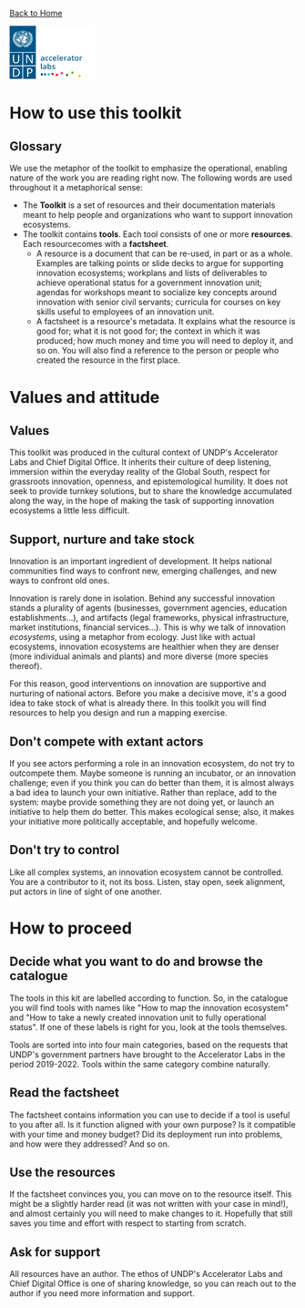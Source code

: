 
[Back to Home](../README.md)

<img src="../public/imgs/UNDP_accelerator_labs_logo_vertical_color_RGB.png"  width="150" alt="undp_accelerator_labs_logo">


# How to use this toolkit

## Glossary

We use the metaphor of the toolkit to emphasize the operational, enabling nature of the work you are reading right now. The following words are used throughout it a metaphorical sense:

- The **Toolkit** is a set of resources and their documentation materials meant to help people and organizations who want to support innovation ecosystems.
- The toolkit contains **tools**. Each tool consists of one or more **resources**. Each resourcecomes with a **factsheet**.
  - A resource is a document that can be re-used, in part or as a whole. Examples are talking points or slide decks to argue for supporting innovation ecosystems; workplans and lists of deliverables to achieve operational status for a government innovation unit; agendas for workshops meant to socialize key concepts around innovation with senior civil servants; curricula for courses on key skills useful to employees of an innovation unit.
  - A factsheet is a resource's metadata. It explains what the resource is good for; what it is not good for; the context in which it was produced; how much money and time you will need to deploy it, and so on. You will also find a reference to the person or people who created the resource in the first place.

# Values and attitude

## Values

This toolkit was produced in the cultural context of UNDP's Accelerator Labs and Chief Digital Office. It inherits their culture of deep listening, immersion within the everyday reality of the Global South, respect for grassroots innovation, openness, and epistemological humility. It does not seek to provide turnkey solutions, but to share the knowledge accumulated along the way, in the hope of making the task of supporting innovation ecosystems a little less difficult.

## Support, nurture and take stock

Innovation is an important ingredient of development. It helps national communities find ways to confront new, emerging challenges, and new ways to confront old ones.

Innovation is rarely done in isolation. Behind any successful innovation stands a plurality of agents (businesses, government agencies, education establishments...), and artifacts (legal frameworks, physical infrastructure, market institutions, financial services...). This is why we talk of innovation _ecosystems_, using a metaphor from ecology. Just like with actual ecosystems, innovation ecosystems are healthier when they are denser (more individual animals and plants) and more diverse (more species thereof).

For this reason, good interventions on innovation are supportive and nurturing of national actors. Before you make a decisive move, it's a good idea to take stock of what is already there. In this toolkit you will find resources to help you design and run a mapping exercise.

## Don't compete with extant actors

If you see actors performing a role in an innovation ecosystem, do not try to outcompete them. Maybe someone is running an incubator, or an innovation challenge; even if you think you can do better than them, it is almost always a bad idea to launch your own initiative. Rather than replace, add to the system: maybe provide something they are not doing yet, or launch an initiative to help them do better. This makes ecological sense; also, it makes your initiative more politically acceptable, and hopefully welcome.

## Don't try to control

Like all complex systems, an innovation ecosystem cannot be controlled. You are a contributor to it, not its boss. Listen, stay open, seek alignment, put actors in line of sight of one another.

# How to proceed

## Decide what you want to do and browse the catalogue

The tools in this kit are labelled according to function. So, in the catalogue you will find tools with names like "How to map the innovation ecosystem" and "How to take a newly created innovation unit to fully operational status". If one of these labels is right for you, look at the tools themselves.

Tools are sorted into into four main categories, based on the requests that UNDP's government partners have brought to the Accelerator Labs in the period 2019-2022. Tools within the same category combine naturally.

## Read the factsheet

The factsheet contains information you can use to decide if a tool is useful to you after all. Is it function aligned with your own purpose? Is it compatible with your time and money budget? Did its deployment run into problems, and how were they addressed? And so on.

## Use the resources

If the factsheet convinces you, you can move on to the resource itself. This might be a slightly harder read (it was not written with your case in mind!), and almost certainly you will need to make changes to it. Hopefully that still saves you time and effort with respect to starting from scratch.

## Ask for support

All resources have an author. The ethos of UNDP's Accelerator Labs and Chief Digital Office is one of sharing knowledge, so you can reach out to the author if you need more information and support.

